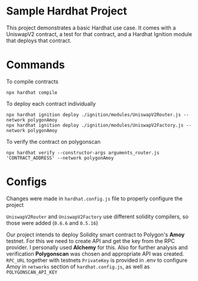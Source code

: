 # Sample Hardhat Project

This project demonstrates a basic Hardhat use case. It comes with a UniswapV2 contract, a test for that contract, and a Hardhat Ignition module that deploys that contract.

# Commands
To compile contracts
```shell
npx hardhat compile
```

To deploy each contract individually
```shell
npx hardhat ignition deploy ./ignition/modules/UniswapV2Router.js --network polygonAmoy
npx hardhat ignition deploy ./ignition/modules/UniswapV2Factory.js --network polygonAmoy
```

To verify the contract on polygonscan
```shell
npx hardhat verify --constructor-args arguments_router.js 'CONTRACT_ADDRESS' --network polygonAmoy
``` 

# Configs
Changes were made in `hardhat.config.js` file to properly configure the project

`UniswapV2Router` and `UniswapV2Factory` use different solidity compilers, so those were added (`0.6.6` and `0.5.16`)

Our project intends to deploy Solidity smart contract to Polygon's **Amoy** testnet. For this we need to create API and get the key from the RPC provider. I personally used **Alchemy** for this. Also for further analysis and verification **Polygonscan** was chosen and appropriate API was created. `RPC_URL` together with testnets `PrivateKey` is provided in .env to configure Amoy in `networks`
section of `hardhat.config.js`, as well as `POLYGONSCAN_API_KEY`





